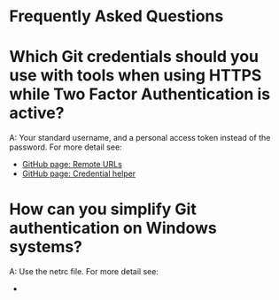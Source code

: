 # Frequently Asked Questions

# Which Git credentials should you use with tools when using HTTPS while Two Factor Authentication is active?

A: Your standard username, and a personal access token instead of the password. For more detail see:
* [GitHub page: Remote URLs](https://help.github.com/en/articles/which-remote-url-should-i-use)
* [GitHub page: Credential helper](https://help.github.com/en/articles/caching-your-github-password-in-git)

# How can you simplify Git authentication on Windows systems?
A: Use the netrc file. For more detail see:
* [](https://stackoverflow.com/questions/6031214/git-how-to-use-netrc-file-on-windows-to-save-user-and-password)
